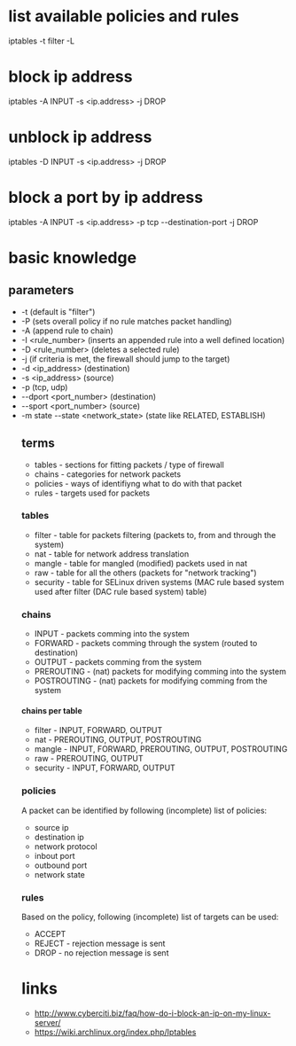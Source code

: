 # list available policies and rules

iptables -t filter -L

# block ip address

iptables -A INPUT -s <ip.address> -j DROP

# unblock ip address

iptables -D INPUT -s <ip.address> -j DROP

# block a port by ip address

iptables -A INPUT -s <ip.address> -p tcp --destination-port <port> -j DROP

# basic knowledge

## parameters

* -t <table> (default is "filter")
* -P <chain> <target> (sets overall policy if no rule matches packet handling)
* -A <chain> (append rule to chain)
* -I <rule_number> <chain> (inserts an appended rule into a well defined location)
* -D <chain> <rule_number> (deletes a selected rule)
* -j <target> (if criteria is met, the firewall should jump to the target)
* -d <ip_address> (destination)
* -s <ip_address> (source)
* -p <protocol> (tcp, udp)
* --dport <port_number> (destination)
* --sport <port_number> (source)
* -m state --state <network_state> (state like RELATED, ESTABLISH)

## terms

* tables - sections for fitting packets / type of firewall
* chains - categories for network packets
* policies - ways of identifiyng what to do with that packet
* rules - targets used for packets 

### tables

* filter - table for packets filtering (packets to, from and through the system)
* nat - table for network address translation
* mangle - table for mangled (modified) packets used in nat
* raw - table for all the others (packets for "network tracking")
* security - table for SELinux driven systems (MAC rule based system used after filter (DAC rule based system) table)

### chains

* INPUT - packets comming into the system
* FORWARD - packets comming through the system (routed to destination)
* OUTPUT - packets comming from the system
* PREROUTING - (nat) packets for modifying comming into the system
* POSTROUTING - (nat) packets for modifying comming from the system

#### chains per table

* filter - INPUT, FORWARD, OUTPUT
* nat - PREROUTING, OUTPUT, POSTROUTING
* mangle - INPUT, FORWARD, PREROUTING, OUTPUT, POSTROUTING
* raw - PREROUTING, OUTPUT
* security - INPUT, FORWARD, OUTPUT

### policies

A packet can be identified by following (incomplete) list of policies:

* source ip
* destination ip
* network protocol
* inbout port
* outbound port
* network state

### rules

Based on the policy, following (incomplete) list of targets can be used:

* ACCEPT
* REJECT - rejection message is sent
* DROP - no rejection message is sent

# links

* http://www.cyberciti.biz/faq/how-do-i-block-an-ip-on-my-linux-server/
* https://wiki.archlinux.org/index.php/Iptables
